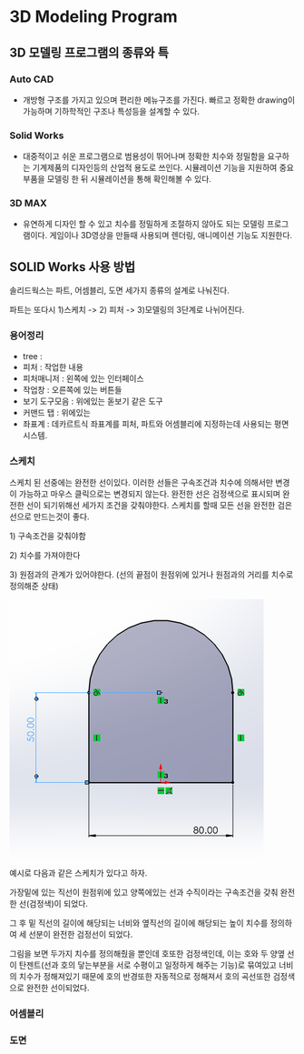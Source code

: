 # 3D Modeling Program

## 3D 모델링 프로그램의 종류와 특

### Auto CAD

* 개방형 구조를 가지고 있으며 편리한 메뉴구조를 가진다. 빠르고 정확한 drawing이 가능하며 기하학적인 구조나 특성등을 설계할 수 있다.

###  Solid Works

* 대중적이고 쉬운 프로그램으로 범용성이 뛰어나며 정확한 치수와 정밀함을 요구하는 기계제품의 디자인등의 산업적 용도로 쓰인다. 시뮬레이션 기능을 지원하여 중요부품을 모델링 한 뒤 시뮬레이션을 통해 확인해볼 수 있다.

###  3D MAX

* 유연하게 디자인 할 수 있고 치수를 정밀하게 조절하지 않아도 되는 모델링 프로그램이다. 게임이나 3D영상을 만들때 사용되며 렌더링, 애니메이션 기능도 지원한다.

## SOLID Works 사용 방법

솔리드웍스는 파트, 어셈블리, 도면 세가지 종류의 설계로 나눠진다.

파트는 또다시 1\)스케치 -&gt; 2\) 피처 -&gt; 3\)모델링의 3단계로 나뉘어진다.



### 용어정리 

* tree : 
* 피처 : 작업한 내용
* 피처매니저 : 왼쪽에 있는 인터페이스 
* 작업창 : 오른쪽에 있는 버튼들
* 보기 도구모음 : 위에있는 돋보기 같은 도구
* 커맨드 탭  : 위에있는 
* 좌표계 : 데카르트식 좌표계를 피처, 파트와 어셈블리에 지정하는데 사용되는 평면 시스템.

### 스케치

스케치 된 선중에는 완전한 선이있다. 이러한 선들은 구속조건과 치수에 의해서만 변경이 가능하고 마우스 클릭으로는 변경되지 않는다. 완전한 선은 검정색으로 표시되며 완전한 선이 되기위해선 세가지 조건을 갖춰야한다. 스케치를 할때 모든 선을 완전한 검은선으로 만드는것이 좋다. 

1\) 구속조건을 갖춰야함

2\) 치수를 가져야한다

3\) 원점과의 관계가 있어야한다. \(선의 끝점이 원점위에 있거나 원점과의 거리를 치수로 정의해준 상태\)

![&#xC9C1;&#xC811; &#xC791;&#xC131;&#xD55C; &#xC2A4;&#xCF00;&#xCE58; &#xC608;&#xC2DC;](.gitbook/assets/image%20%285%29.png)

예시로 다음과 같은 스케치가 있다고 하자.

가장밑에 있는 직선이 원점위에 있고 양쪽에있는 선과 수직이라는 구속조건을 갖춰 완전한 선\(검정색\)이 되었다. 

그 후 밑 직선의 길이에 해당되는 너비와 옆직선의 길이에 해당되는 높이 치수를 정의하여 세 선분이 완전한 검정선이 되었다. 

그림을 보면 두가지 치수를 정의해줬을 뿐인데 호또한 검정색인데, 이는 호와 두 양옆 선이 탄젠트\(선과 호의 닿는부분을 서로 수평이고 일정하게 해주는 기능\)로 묶여있고 너비의 치수가 정해져있기 때문에 호의 반경또한 자동적으로 정해져서 호의 곡선또한 검정색으로 완전한 선이되었다.



### 어셈블리





### 도면















